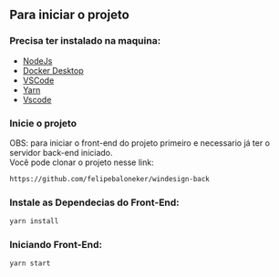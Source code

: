 ## Para iniciar o projeto

### Precisa ter instalado na maquina:

- [NodeJs](https://nodejs.org/en/)
- [Docker Desktop](https://www.docker.com/get-started/)
- [VSCode](https://code.visualstudio.com)
- [Yarn](https://classic.yarnpkg.com/lang/en/docs/install/#mac-stable)
- [Vscode](https://code.visualstudio.com/)

### Inicie o projeto

OBS: para iniciar o front-end do projeto primeiro e necessario já ter o servidor back-end iniciado.<br>
Você pode clonar o projeto nesse link:

```bash
https://github.com/felipebaloneker/windesign-back
```

### Instale as Dependecias do Front-End:

```bash
yarn install
```

### Iniciando Front-End:

```bash
yarn start
```
